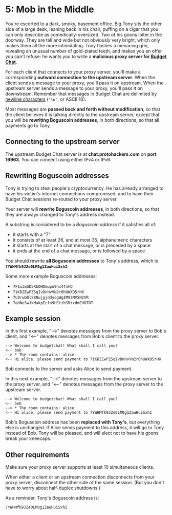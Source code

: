 ﻿# 5: Mob in the Middle

You're escorted to a dark, smoky, basement office. Big Tony sits the other side of a large desk, leaning back in his chair, puffing on a cigar that you can only describe as comedically-oversized. Two of his goons loiter in the doorway. They are tall and wide but not obviously very bright, which only makes them all the more intimidating. Tony flashes a menacing grin, revealing an unusual number of gold-plated teeth, and makes you an offer you can't refuse: he wants you to write a **malicious proxy server for [Budget Chat](https://protohackers.com/problem/3)**.

For each client that connects to your proxy server, you'll make a corresponding **outward connection to the upstream server**. When the client sends a message to your proxy, you'll pass it on upstream. When the upstream server sends a message to your proxy, you'll pass it on downstream. Remember that messages in Budget Chat are delimited by [newline characters](https://en.wikipedia.org/wiki/Newline) (`'\n'`, or ASCII 10).

Most messages are **passed back and forth without modification**, so that the client believes it is talking directly to the upstream server, except that you will be **rewriting Boguscoin addresses**, in both directions, so that all payments go to Tony.

## Connecting to the upstream server

The upstream Budget Chat server is at **chat.protohackers.com** on **port 16963**. You can connect using either IPv4 or IPv6.

## Rewriting Boguscoin addresses

Tony is trying to steal people's cryptocurrency. He has already arranged to have his victim's internet connections compromised, and to have their Budget Chat sessions re-routed to your proxy server.

Your server will **rewrite Boguscoin addresses**, in both directions, so that they are always changed to Tony's address instead.

A substring is considered to be a _Boguscoin address_ if it satisfies all of:

-   it starts with a "7"
-   it consists of at least 26, and at most 35, alphanumeric characters
-   it starts at the start of a chat message, or is preceded by a space
-   it ends at the end of a chat message, or is followed by a space

You should rewrite **all Boguscoin addresses** to Tony's address, which is **`7YWHMfk9JZe0LM0g1ZauHuiSxhI`**.

Some more example Boguscoin addresses:

-   `7F1u3wSD5RbOHQmupo9nx4TnhQ`
-   `7iKDZEwPZSqIvDnHvVN2r0hUWXD5rHX`
-   `7LOrwbDlS8NujgjddyogWgIM93MV5N2VR`
-   `7adNeSwJkMakpEcln9HEtthSRtxdmEHOT8T`

## Example session

In this first example, "-->" denotes messages from the proxy server to Bob's client, and "<--" denotes messages from Bob's client to the proxy server.

    --> Welcome to budgetchat! What shall I call you?
    <-- bob
    --> * The room contains: alice
    <-- Hi alice, please send payment to 7iKDZEwPZSqIvDnHvVN2r0hUWXD5rHX
    

Bob connects to the server and asks Alice to send payment.

In this next example, "-->" denotes messages from the upstream server to the proxy server, and "<--" denotes messages from the proxy server to the upstream server.

    --> Welcome to budgetchat! What shall I call you?
    <-- bob
    --> * The room contains: alice
    <-- Hi alice, please send payment to 7YWHMfk9JZe0LM0g1ZauHuiSxhI
    

Bob's Boguscoin address has been **replaced with Tony's**, but everything else is unchanged. If Alice sends payment to this address, it will go to Tony instead of Bob. Tony will be pleased, and will elect not to have his goons break your kneecaps.

## Other requirements

Make sure your proxy server supports at least 10 simultaneous clients.

When either a client or an upstream connection disconnects from your proxy server, disconnect the other side of the same session. (But you don't have to worry about half-duplex shutdowns.)

As a reminder, Tony's Boguscoin address is:

    7YWHMfk9JZe0LM0g1ZauHuiSxhI